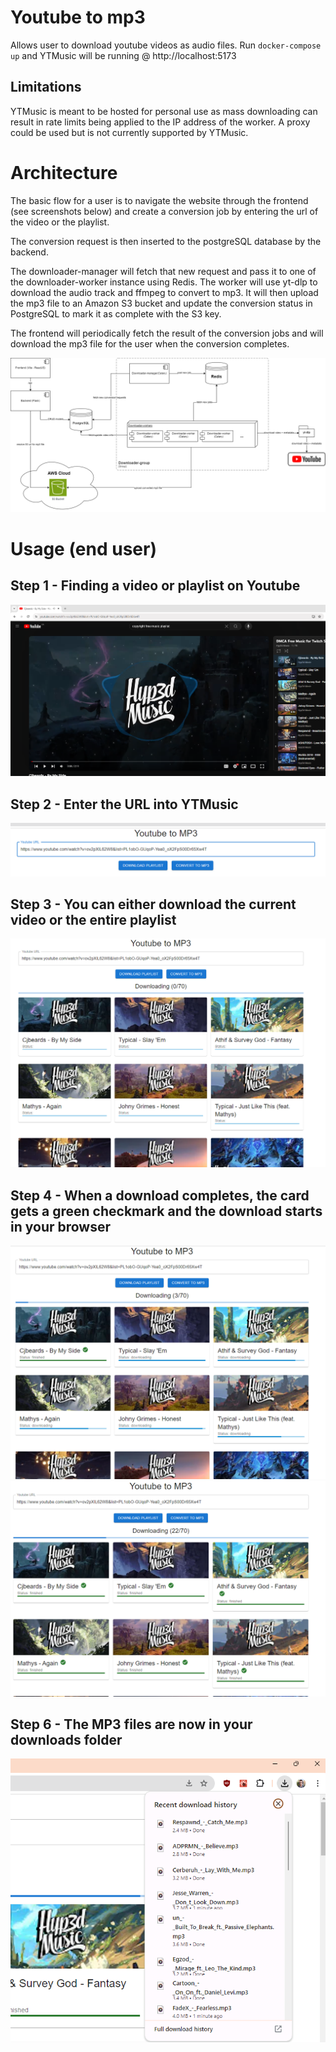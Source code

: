 # Youtube to mp3
Allows user to download youtube videos as audio files. Run `docker-compose up` and YTMusic will be running @ http://localhost:5173

## Limitations
YTMusic is meant to be hosted for personal use as mass downloading can result in rate limits being applied to the IP address of the worker. A proxy could be used but is not currently supported by YTMusic.

# Architecture

The basic flow for a user is to navigate the website through the frontend (see screenshots below) and create a conversion job by entering the url of the video or the playlist.

The conversion request is then inserted to the postgreSQL database by the backend. 

The downloader-manager will fetch that new request and pass it to one of the downloader-worker instance using Redis. The worker will use yt-dlp to download the audio track and ffmpeg to convert to mp3. It will then upload the mp3 file to an Amazon S3 bucket and update the conversion status in PostgreSQL to mark it as complete with the S3 key.

The frontend will periodically fetch the result of the conversion jobs and will download the mp3 file for the user when the conversion completes.

![architecture](docs/architecture.png)


# Usage (end user)

## Step 1 - Finding a video or playlist on Youtube
![1](docs/1.png)

## Step 2 - Enter the URL into YTMusic
![2](docs/2.png)

## Step 3 - You can either download the current video or the entire playlist
![3](docs/3.png)

## Step 4 - When a download completes, the card gets a green checkmark and the download starts in your browser
![4](docs/4.png)
![5](docs/5.png)

## Step 6 - The MP3 files are now in your downloads folder
![6](docs/6.png)

